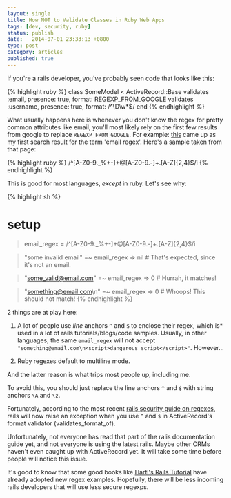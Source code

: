```yaml
---
layout: single
title: How NOT to Validate Classes in Ruby Web Apps
tags: [dev, security, ruby]
status: publish
date:   2014-07-01 23:33:13 +0800
type: post
category: articles
published: true
---
```


If you're a rails developer, you've probably seen code that looks like this:

{% highlight ruby %}
class SomeModel < ActiveRecord::Base
  validates :email, presence: true, format: REGEXP_FROM_GOOGLE
  validates :username, presence: true, format: /^\D\w*$/
end
{% endhighlight %}

What usually happens here is whenever you don't know the regex for pretty common
attributes like email, you'll most likely rely on the first few results from google
to replace `REGEXP_FROM_GOOGLE`. For example: [this](http://www.regular-expressions.info/email.html) came up as my first search result for
the term 'email regex'. Here's a sample taken from that page:

{% highlight ruby %}
/^[A-Z0-9._%+-]+@[A-Z0-9.-]+\.[A-Z]{2,4}$/i
{% endhighlight %}

This is good for most languages, *except* in ruby. Let's see why:

{% highlight sh %}
# setup
> email_regex = /^[A-Z0-9._%+-]+@[A-Z0-9.-]+\.[A-Z]{2,4}$/i

> "some invalid email" =~ email_regex
=> nil # That's expected, since it's not an email.

> "some_valid@email.com" =~ email_regex
=> 0 # Hurrah, it matches!

> "something@email.com\n<script>dangerous script</script>" =~ email_regex
=> 0 # Whoops! This should not match!
{% endhighlight %}

2 things are at play here:

1. A lot of people use *line* anchors `^` and `$` to enclose their regex,
   which is* used in a lot of rails tutorials/blogs/code samples.
   Usually, in other languages, the same `email_regex` will not accept
   `"something@email.com\n<script>dangerous script</script>"`. However...

2. Ruby regexes default to multiline mode.

And the latter reason is what trips most people up, including me.

To avoid this, you should just replace the line anchors `^` and `$` with
string anchors `\A` and `\z`.

Fortunately, according to the most recent [rails security guide on regexes](http://guides.rubyonrails.org/security.html#regular-expressions),
rails will now raise an exception when you use `^` and `$` in ActiveRecord's format validator (validates_format_of).

Unfortunately, not everyone has read that part of the ralis documentation guide yet,
and not everyone is using the latest rails. Maybe other ORMs haven't even caught up with
ActiveRecord yet. It will take some time before people will notice this issue.

It's good to know that some good books like
[Hartl's Rails Tutorial](http://www.railstutorial.org/book/modeling_users#sec-format_validation)
have already adopted new regex examples. Hopefully, there
will be less incoming rails developers that will use less secure regexps.
